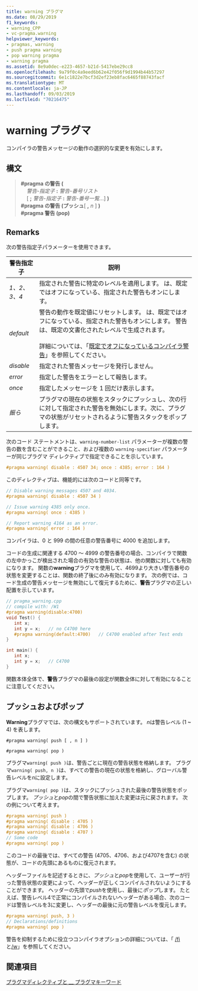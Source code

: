 ```yaml
---
title: warning プラグマ
ms.date: 08/29/2019
f1_keywords:
- warning_CPP
- vc-pragma.warning
helpviewer_keywords:
- pragmas, warning
- push pragma warning
- pop warning pragma
- warning pragma
ms.assetid: 8e9a0dec-e223-4657-b21d-5417ebe29cc8
ms.openlocfilehash: 9a79f0c4a9eed6b62e42f056f9d1994b44b57297
ms.sourcegitcommit: 6e1c1822e7bcf3d2ef23eb8fac6465f88743facf
ms.translationtype: MT
ms.contentlocale: ja-JP
ms.lasthandoff: 09/03/2019
ms.locfileid: "70216475"
---
```

# <a name="warning-pragma"></a>warning プラグマ

コンパイラの警告メッセージの動作の選択的な変更を有効にします。

## <a name="syntax"></a>構文

> **#pragma の警告 (** \
> &nbsp;&nbsp;&nbsp;&nbsp;*警告-指定子* **:** *警告-番号リスト*\
> &nbsp;&nbsp;&nbsp;&nbsp;[ **;** *警告-指定子* **:** *警告-番号一覧*...] **)** \
> **#pragma の警告 (プッシュ**[ **,** *n* ] **)** \
> **#pragma 警告 (pop)**

## <a name="remarks"></a>Remarks

次の警告指定子パラメーターを使用できます。

|警告指定子|説明|
|------------------------|-------------|
|*1、2、3、4*|指定された警告に特定のレベルを適用します。 は、既定ではオフになっている、指定された警告もオンにします。|
|*default*|警告の動作を既定値にリセットします。 は、既定ではオフになっている、指定された警告もオンにします。 警告は、既定の文書化されたレベルで生成されます。<br /><br /> 詳細については、「[既定でオフになっているコンパイラ警告](../preprocessor/compiler-warnings-that-are-off-by-default.md)」を参照してください。|
|*disable*|指定された警告メッセージを発行しません。|
|*error*|指定した警告をエラーとして報告します。|
|*once*|指定したメッセージを 1 回だけ表示します。|
|*振ら*|プラグマの現在の状態をスタックにプッシュし、次の行に対して指定された警告を無効にします。次に、プラグマの状態がリセットされるように警告スタックをポップします。|

次のコード ステートメントは、`warning-number-list` パラメーターが複数の警告の数を含むことができること、および複数の `warning-specifier` パラメーターが同じプラグマ ディレクティブで指定できることを示しています。

```cpp
#pragma warning( disable : 4507 34; once : 4385; error : 164 )
```

このディレクティブは、機能的には次のコードと同等です。

```cpp
// Disable warning messages 4507 and 4034.
#pragma warning( disable : 4507 34 )

// Issue warning 4385 only once.
#pragma warning( once : 4385 )

// Report warning 4164 as an error.
#pragma warning( error : 164 )
```

コンパイラは、0 と 999 の間の任意の警告番号に 4000 を追加します。

コードの生成に関連する 4700 ～ 4999 の警告番号の場合、コンパイラで関数の左中かっこが検出された場合の有効な警告の状態は、他の関数に対しても有効になります。 関数の**warning**プラグマを使用して、4699より大きい警告番号の状態を変更することは、関数の終了後にのみ有効になります。 次の例では、コード生成の警告メッセージを無効にして復元するために、**警告**プラグマの正しい配置を示しています。

```cpp
// pragma_warning.cpp
// compile with: /W1
#pragma warning(disable:4700)
void Test() {
   int x;
   int y = x;   // no C4700 here
   #pragma warning(default:4700)   // C4700 enabled after Test ends
}

int main() {
   int x;
   int y = x;   // C4700
}
```

関数本体全体で、**警告**プラグマの最後の設定が関数全体に対して有効になることに注意してください。

## <a name="push-and-pop"></a>プッシュおよびポップ

**Warning**プラグマでは、次の構文もサポートされています。 *n*は警告レベル (1 ~ 4) を表します。

`#pragma warning( push [ , n ] )`

`#pragma warning( pop )`

プラグマ`warning( push )`は、警告ごとに現在の警告状態を格納します。 プラグマ`warning( push, n )`は、すべての警告の現在の状態を格納し、グローバル警告レベルを*n*に設定します。

プラグマ`warning( pop )`は、スタックにプッシュされた最後の警告状態をポップします。 *プッシュ*と*pop*の間で警告状態に加えた変更は元に戻されます。 次の例について考えます。

```cpp
#pragma warning( push )
#pragma warning( disable : 4705 )
#pragma warning( disable : 4706 )
#pragma warning( disable : 4707 )
// Some code
#pragma warning( pop )
```

このコードの最後では、すべての警告 (4705、4706、および4707を含む) の状態が、コードの先頭にあるものに復元されます。

ヘッダーファイルを記述するときに、*プッシュ*と*pop*を使用して、ユーザーが行った警告状態の変更によって、ヘッダーが正しくコンパイルされないようにすることができます。 ヘッダーの先頭で*push*を使用し、最後に*ポップ*します。 たとえば、警告レベル4で正常にコンパイルされないヘッダーがある場合、次のコードは警告レベルを3に変更し、ヘッダーの最後に元の警告レベルを復元します。

```cpp
#pragma warning( push, 3 )
// Declarations/definitions
#pragma warning( pop )
```

警告を抑制するために役立つコンパイラオプションの詳細については、「 [/fi](../build/reference/fi-name-forced-include-file.md)と[/w](../build/reference/compiler-option-warning-level.md)」を参照してください。

## <a name="see-also"></a>関連項目

[プラグマディレクティブと __ プラグマキーワード](../preprocessor/pragma-directives-and-the-pragma-keyword.md)
